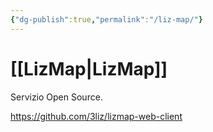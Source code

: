 ```yaml
---
{"dg-publish":true,"permalink":"/liz-map/"}
---
```


# [[LizMap\|LizMap]]

Servizio Open Source.

https://github.com/3liz/lizmap-web-client